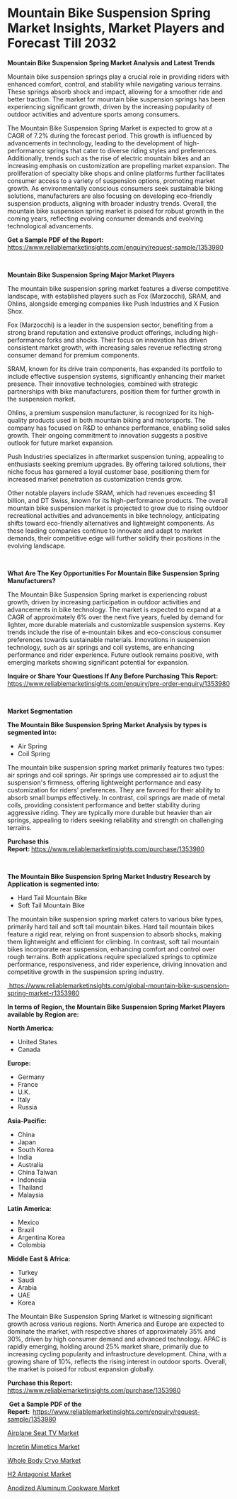 <p><h1>Mountain Bike Suspension Spring Market Insights, Market Players and Forecast Till 2032</h1></p><p><strong>Mountain Bike Suspension Spring Market Analysis and Latest Trends</strong></p>
<p><p>Mountain bike suspension springs play a crucial role in providing riders with enhanced comfort, control, and stability while navigating various terrains. These springs absorb shock and impact, allowing for a smoother ride and better traction. The market for mountain bike suspension springs has been experiencing significant growth, driven by the increasing popularity of outdoor activities and adventure sports among consumers. </p><p>The Mountain Bike Suspension Spring Market is expected to grow at a CAGR of 7.2% during the forecast period. This growth is influenced by advancements in technology, leading to the development of high-performance springs that cater to diverse riding styles and preferences. Additionally, trends such as the rise of electric mountain bikes and an increasing emphasis on customization are propelling market expansion. The proliferation of specialty bike shops and online platforms further facilitates consumer access to a variety of suspension options, promoting market growth. As environmentally conscious consumers seek sustainable biking solutions, manufacturers are also focusing on developing eco-friendly suspension products, aligning with broader industry trends. Overall, the mountain bike suspension spring market is poised for robust growth in the coming years, reflecting evolving consumer demands and evolving technological advancements.</p></p>
<p><strong>Get a Sample PDF of the Report:&nbsp;</strong> <a href="https://www.reliablemarketinsights.com/enquiry/request-sample/1353980?utm_campaign=2609&utm_medium=2&utm_source=Github&utm_content=ia&utm_term=05042025&utm_id=mountain-bike-suspension-spring">https://www.reliablemarketinsights.com/enquiry/request-sample/1353980</a></p>
<p>&nbsp;</p>
<p><strong>Mountain Bike Suspension Spring Major Market Players</strong></p>
<p><p>The mountain bike suspension spring market features a diverse competitive landscape, with established players such as Fox (Marzocchi), SRAM, and Ohlins, alongside emerging companies like Push Industries and X Fusion Shox.</p><p>Fox (Marzocchi) is a leader in the suspension sector, benefiting from a strong brand reputation and extensive product offerings, including high-performance forks and shocks. Their focus on innovation has driven consistent market growth, with increasing sales revenue reflecting strong consumer demand for premium components.</p><p>SRAM, known for its drive train components, has expanded its portfolio to include effective suspension systems, significantly enhancing their market presence. Their innovative technologies, combined with strategic partnerships with bike manufacturers, position them for further growth in the suspension market.</p><p>Ohlins, a premium suspension manufacturer, is recognized for its high-quality products used in both mountain biking and motorsports. The company has focused on R&D to enhance performance, enabling solid sales growth. Their ongoing commitment to innovation suggests a positive outlook for future market expansion.</p><p>Push Industries specializes in aftermarket suspension tuning, appealing to enthusiasts seeking premium upgrades. By offering tailored solutions, their niche focus has garnered a loyal customer base, positioning them for increased market penetration as customization trends grow.</p><p>Other notable players include SRAM, which had revenues exceeding $1 billion, and DT Swiss, known for its high-performance products. The overall mountain bike suspension market is projected to grow due to rising outdoor recreational activities and advancements in bike technology, anticipating shifts toward eco-friendly alternatives and lightweight components. As these leading companies continue to innovate and adapt to market demands, their competitive edge will further solidify their positions in the evolving landscape.</p></p>
<p>&nbsp;</p>
<p><strong>What Are The Key Opportunities For Mountain Bike Suspension Spring Manufacturers?</strong></p>
<p><p>The Mountain Bike Suspension Spring market is experiencing robust growth, driven by increasing participation in outdoor activities and advancements in bike technology. The market is expected to expand at a CAGR of approximately 6% over the next five years, fueled by demand for lighter, more durable materials and customizable suspension systems. Key trends include the rise of e-mountain bikes and eco-conscious consumer preferences towards sustainable materials. Innovations in suspension technology, such as air springs and coil systems, are enhancing performance and rider experience. Future outlook remains positive, with emerging markets showing significant potential for expansion.</p></p>
<p><strong>Inquire or Share Your Questions If Any Before Purchasing This Report:</strong> <a href="https://www.reliablemarketinsights.com/enquiry/pre-order-enquiry/1353980?utm_campaign=2609&utm_medium=2&utm_source=Github&utm_content=ia&utm_term=05042025&utm_id=mountain-bike-suspension-spring">https://www.reliablemarketinsights.com/enquiry/pre-order-enquiry/1353980</a></p>
<p>&nbsp;</p>
<p><strong>Market Segmentation</strong></p>
<p><strong>The Mountain Bike Suspension Spring Market Analysis by types is segmented into:</strong></p>
<p><ul><li>Air Spring</li><li>Coil Spring</li></ul></p>
<p><p>The mountain bike suspension spring market primarily features two types: air springs and coil springs. Air springs use compressed air to adjust the suspension's firmness, offering lightweight performance and easy customization for riders' preferences. They are favored for their ability to absorb small bumps effectively. In contrast, coil springs are made of metal coils, providing consistent performance and better stability during aggressive riding. They are typically more durable but heavier than air springs, appealing to riders seeking reliability and strength on challenging terrains.</p></p>
<p><strong>Purchase this Report:&nbsp;</strong><a href="https://www.reliablemarketinsights.com/purchase/1353980?utm_campaign=2609&utm_medium=2&utm_source=Github&utm_content=ia&utm_term=05042025&utm_id=mountain-bike-suspension-spring">https://www.reliablemarketinsights.com/purchase/1353980</a></p>
<p>&nbsp;</p>
<p><strong>The Mountain Bike Suspension Spring Market Industry Research by Application is segmented into:</strong></p>
<p><ul><li>Hard Tail Mountain Bike</li><li>Soft Tail Mountain Bike</li></ul></p>
<p><p>The mountain bike suspension spring market caters to various bike types, primarily hard tail and soft tail mountain bikes. Hard tail mountain bikes feature a rigid rear, relying on front suspension to absorb shocks, making them lightweight and efficient for climbing. In contrast, soft tail mountain bikes incorporate rear suspension, enhancing comfort and control over rough terrains. Both applications require specialized springs to optimize performance, responsiveness, and rider experience, driving innovation and competitive growth in the suspension spring industry.</p></p>
<p><a href="https://www.reliablemarketinsights.com/global-mountain-bike-suspension-spring-market-r1353980?utm_campaign=2609&utm_medium=2&utm_source=Github&utm_content=ia&utm_term=05042025&utm_id=mountain-bike-suspension-spring">&nbsp;https://www.reliablemarketinsights.com/global-mountain-bike-suspension-spring-market-r1353980</a></p>
<p><strong>In terms of Region, the Mountain Bike Suspension Spring Market Players available by Region are:</strong></p>
<p>
    <p> <strong> North America: </strong>
        <ul>
            <li>United States</li>
            <li>Canada</li>
        </ul>
        </p> 
    <p> <strong> Europe: </strong>
        <ul>
            <li>Germany</li>
            <li>France</li>
            <li>U.K.</li>
            <li>Italy</li>
            <li>Russia</li>
        </ul>
        </p> 
    <p> <strong> Asia-Pacific: </strong>
        <ul>
            <li>China</li>
            <li>Japan</li>
            <li>South Korea</li>
            <li>India</li>
            <li>Australia</li>
            <li>China Taiwan</li>
            <li>Indonesia</li>
            <li>Thailand</li>
            <li>Malaysia</li>
        </ul>
        </p> 
    <p> <strong> Latin America: </strong>
        <ul>
            <li>Mexico</li>
            <li>Brazil</li>
            <li>Argentina Korea</li>
            <li>Colombia</li>
        </ul>
        </p> 
    <p> <strong> Middle East & Africa: </strong>
        <ul>
            <li>Turkey</li>
            <li>Saudi</li>
            <li>Arabia</li>
            <li>UAE</li>
            <li>Korea</li>
        </ul>
    </p>
    </p>
<p><p>The Mountain Bike Suspension Spring Market is witnessing significant growth across various regions. North America and Europe are expected to dominate the market, with respective shares of approximately 35% and 30%, driven by high consumer demand and advanced technology. APAC is rapidly emerging, holding around 25% market share, primarily due to increasing cycling popularity and infrastructure development. China, with a growing share of 10%, reflects the rising interest in outdoor sports. Overall, the market is poised for robust expansion globally.</p></p>
<p><strong>Purchase this Report: </strong><a href="https://www.reliablemarketinsights.com/purchase/1353980?utm_campaign=2609&utm_medium=2&utm_source=Github&utm_content=ia&utm_term=05042025&utm_id=mountain-bike-suspension-spring">https://www.reliablemarketinsights.com/purchase/1353980</a></p>
<p>&nbsp;<strong>Get a Sample PDF of the Report:&nbsp;&nbsp;</strong><a href="https://www.reliablemarketinsights.com/enquiry/request-sample/1353980?utm_campaign=2609&utm_medium=2&utm_source=Github&utm_content=ia&utm_term=05042025&utm_id=mountain-bike-suspension-spring">https://www.reliablemarketinsights.com/enquiry/request-sample/1353980</a></p>
<p><strong></strong></p>
<p><p><a href="https://github.com/yankimber90yankim/Market-Research-Report-List-1/blob/main/airplane-seat-tv-market.md?utm_campaign=2609&utm_medium=2&utm_source=Github&utm_content=ia&utm_term=05042025&utm_id=mountain-bike-suspension-spring">Airplane Seat TV Market</a></p><p><a href="https://www.linkedin.com/pulse/in-depth-evaluation-incretin-mimetics-market-amacro-overview-hy1cc?utm_campaign=2609&utm_medium=2&utm_source=Github&utm_content=ia&utm_term=05042025&utm_id=mountain-bike-suspension-spring">Incretin Mimetics Market</a></p><p><a href="https://www.linkedin.com/pulse/projected-revenue-growth-whole-body-cryo-market-91-cagr-nsvvc?utm_campaign=2609&utm_medium=2&utm_source=Github&utm_content=ia&utm_term=05042025&utm_id=mountain-bike-suspension-spring">Whole Body Cryo Market</a></p><p><a href="https://www.linkedin.com/pulse/h2-antagonist-market-evaluation-trends-size-share-competitive-hqczc?utm_campaign=2609&utm_medium=2&utm_source=Github&utm_content=ia&utm_term=05042025&utm_id=mountain-bike-suspension-spring">H2 Antagonist Market</a></p><p><a href="https://github.com/lisaeichler20775/Market-Research-Report-List-1/blob/main/anodized-aluminum-cookware-market.md?utm_campaign=2609&utm_medium=2&utm_source=Github&utm_content=ia&utm_term=05042025&utm_id=mountain-bike-suspension-spring">Anodized Aluminum Cookware Market</a></p></p>